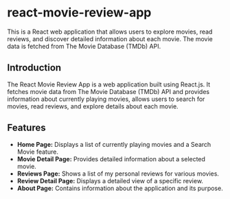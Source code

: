 # react-movie-review-app

This is a React web application that allows users to explore movies, read reviews, and discover detailed information about each movie.  The movie data is fetched from The Movie Database (TMDb) API.

## Introduction

The React Movie Review App is a web application built using React.js. It fetches movie data from The Movie Database (TMDb) API and provides information about currently playing movies, allows users to search for movies, read reviews, and explore details about each movie. 

## Features

- **Home Page:** Displays a list of currently playing movies and a Search Movie feature.
- **Movie Detail Page:** Provides detailed information about a selected movie.
- **Reviews Page:** Shows a list of my personal reviews for various movies.
- **Review Detail Page:** Displays a detailed view of a specific review.
- **About Page:** Contains information about the application and its purpose.
